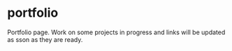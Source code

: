 # portfolio
Portfolio page. Work on some projects in progress and links will be updated as sson as they are ready.

